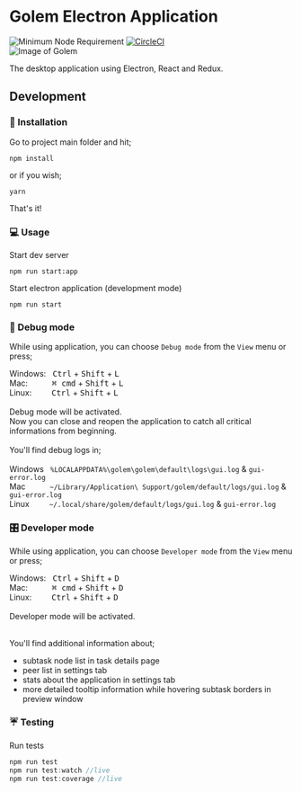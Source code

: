 # Golem Electron Application
![Minimum Node Requirement](https://img.shields.io/badge/node-%3E%3D6.12.0-brightgreen.svg)
[![CircleCI](https://circleci.com/gh/golemfactory/golem-electron.svg?style=shield)](https://circleci.com/gh/golemfactory/golem-electron)
<br/>
![Image of Golem](https://pbs.twimg.com/profile_images/659017061704822784/nRM6iJCS_400x400.png)

The desktop application using Electron, React and Redux.

## Development
### :wrench: Installation
Go to project main folder and hit;
```
npm install
```
or if you wish;
```
yarn 
```
That's it!


### :computer: Usage
Start dev server
```
npm run start:app
```

Start electron application (development mode)
```
npm run start
```
### :bug: Debug mode
While using application, you can choose `Debug mode` from the `View` menu or press;

Windows: &nbsp;
<kbd>Ctrl</kbd> + <kbd>Shift</kbd> + <kbd>L</kbd>
<br/>
Mac: &nbsp;&nbsp;&nbsp;&nbsp;&nbsp;&nbsp;&nbsp;&nbsp;&nbsp;
<kbd>⌘ cmd</kbd> + <kbd>Shift</kbd> + <kbd>L</kbd>
<br/>
Linux: &nbsp;&nbsp;&nbsp;&nbsp;&nbsp;&nbsp;&nbsp;
<kbd>Ctrl</kbd> + <kbd>Shift</kbd> + <kbd>L</kbd>
<br/>
<br/>
Debug mode will be activated. 
<br/>
Now you can close and reopen the application to catch all critical informations from beginning.
<br/>
<br/>
You'll find debug logs in;
<br/>
<br/>
Windows &nbsp;&nbsp;`%LOCALAPPDATA%\golem\golem\default\logs\gui.log` & `gui-error.log`
<br/>
Mac &nbsp;&nbsp;&nbsp;&nbsp;&nbsp;&nbsp;&nbsp;&nbsp;&nbsp;&nbsp;`~/Library/Application\ Support/golem/default/logs/gui.log` & `gui-error.log`
<br/>
Linux &nbsp;&nbsp;&nbsp;&nbsp;&nbsp;&nbsp;&nbsp;&nbsp;`~/.local/share/golem/default/logs/gui.log` & `gui-error.log`
<br/>

### :control_knobs: Developer mode
While using application, you can choose `Developer mode` from the `View` menu or press;

Windows: &nbsp;
<kbd>Ctrl</kbd> + <kbd>Shift</kbd> + <kbd>D</kbd>
<br/>
Mac: &nbsp;&nbsp;&nbsp;&nbsp;&nbsp;&nbsp;&nbsp;&nbsp;&nbsp;
<kbd>⌘ cmd</kbd> + <kbd>Shift</kbd> + <kbd>D</kbd>
<br/>
Linux: &nbsp;&nbsp;&nbsp;&nbsp;&nbsp;&nbsp;&nbsp;
<kbd>Ctrl</kbd> + <kbd>Shift</kbd> + <kbd>D</kbd>
<br/>
<br/>
Developer mode will be activated. 
<br/>
<br/>

You'll find additional information about;
- subtask node list in task details page
- peer list in settings tab
- stats about the application in settings tab
- more detailed tooltip information while hovering subtask borders in preview window 


### :umbrella: Testing
Run tests
``` js
npm run test
npm run test:watch //live
npm run test:coverage //live
```
